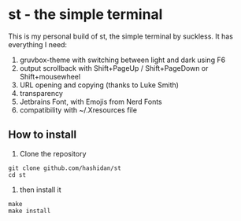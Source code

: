 # st - the simple terminal

This is my personal build of st, the simple terminal by suckless. It has everything I need:
1. gruvbox-theme with switching between light and dark using F6
1. output scrollback with Shift+PageUp / Shift+PageDown or Shift+mousewheel
1. URL opening and copying (thanks to Luke Smith)
1. transparency
1. Jetbrains Font, with Emojis from Nerd Fonts
1. compatibility with ~/.Xresources file

## How to install
1. Clone the repository
```
git clone github.com/hashidan/st
cd st
```
1. then install it 
```
make
make install
```
